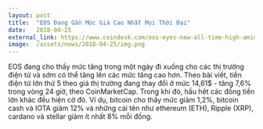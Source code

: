 ```yaml
---
layout: post
title:  "EOS Đang Gần Mức Giá Cao Nhất Mọi Thời Đại"
date:   2018-04-25
external_link: https://www.coindesk.com/eos-eyes-new-all-time-high-amid-positive-news-flow
image:  /assets/news/2018-04-25/img.png
---
```

EOS đang cho thấy mức tăng trong một ngày đi xuống cho các thị trường điện tử và sớm có thể tăng lên các mức tăng cao hơn. Theo bài viết, tiền điện tử lớn thứ 5 theo giá thị trường đang thay đổi ở mức 14,61$ - tăng 7,6% trong vòng 24 giờ, theo CoinMarketCap. Trong khi đó, hầu hết các đồng tiền lớn khác đều hiện cờ đỏ. Ví dụ, bitcoin cho thấy mức giảm 1,2%, bitcoin cash và IOTA giảm 12% và những cái tên như ethereum (ETH), Ripple (XRP), cardano và stellar giảm ít nhất 8% mỗi đồng.
